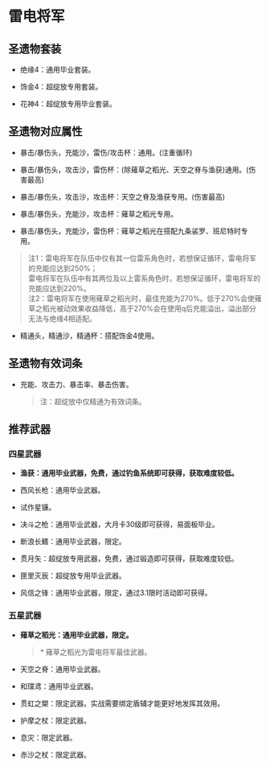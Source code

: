 # 雷电将军

## 圣遗物套装  

- 绝缘4：通用毕业套装。  

- 饰金4：超绽放专用套装。  

- 花神4：超绽放专用毕业套装。  

## 圣遗物对应属性  

- 暴击/暴伤头，充能沙，雷伤/攻击杯：通用。(注重循环)  

- 暴击/暴伤头，攻击沙，雷伤杯：(除薙草之稻光、天空之脊与渔获)通用。(伤害最高)  

- 暴击/暴伤头，攻击沙，攻击杯：天空之脊及渔获专用。(伤害最高)  

- 暴击/暴伤头，充能沙，攻击杯：薙草之稻光专用。  

- 暴击/暴伤头，充能沙，雷伤杯：薙草之稻光在搭配九条裟罗、班尼特时专用。  

> 注1：雷电将军在队伍中仅有其一位雷系角色时，若想保证循环，雷电将军的充能应达到250%；  
> 雷电将军在队伍中有其两位及以上雷系角色时，若想保证循环，雷电将军的充能应达到220%。  
> 注2：雷电将军在使用薙草之稻光时，最佳充能为270%。低于270%会使薙草之稻光被动效果收益降低，高于270%会在使用q后充能溢出，溢出部分无法与绝缘4相适配。  

- 精通头，精通沙，精通杯：搭配饰金4使用。  

## 圣遗物有效词条  

- 充能、攻击力、暴击率、暴击伤害。  

  > 注：超绽放中仅精通为有效词条。  

## 推荐武器  

### 四星武器  

- **渔获：通用毕业武器，免费，通过钓鱼系统即可获得，获取难度较低。**  

- 西风长枪：通用毕业武器。  

- 试作星镰。  

- 决斗之枪：通用毕业武器，大月卡30级即可获得，易面板毕业。  

- 断浪长鳍：通用毕业武器，限定。  

- 贯月矢：超绽放专用武器，免费，通过锻造即可获得，获取难度较低。  

- 匣里灭辰：超绽放专用毕业武器。  

- 风信之锋：通用毕业武器，限定，通过3.1限时活动即可获得。  

### 五星武器  

- **薙草之稻光：通用毕业武器，限定。**  

  > \* 薙草之稻光为雷电将军最佳武器。  

- 天空之脊：通用毕业武器。  

- 和璞鸢：通用毕业武器。  

- 贯虹之槊：限定武器。实战需要绑定盾辅才能更好地发挥其效用。  

- 护摩之杖：限定武器。  

- 息灾：限定武器。  

- 赤沙之杖：限定武器。
